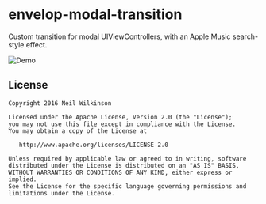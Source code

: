 # envelop-modal-transition
Custom transition for modal UIViewControllers, with an Apple Music search-style effect.

![Demo](http://i.imgur.com/DrjrU6w.gif?1)



License
-------

    Copyright 2016 Neil Wilkinson

    Licensed under the Apache License, Version 2.0 (the "License");
    you may not use this file except in compliance with the License.
    You may obtain a copy of the License at

       http://www.apache.org/licenses/LICENSE-2.0

    Unless required by applicable law or agreed to in writing, software
    distributed under the License is distributed on an "AS IS" BASIS,
    WITHOUT WARRANTIES OR CONDITIONS OF ANY KIND, either express or implied.
    See the License for the specific language governing permissions and
    limitations under the License.

